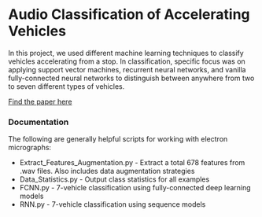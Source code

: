 # Audio Classification of Accelerating Vehicles

In this project, we used different machine learning techniques to classify vehicles accelerating from a stop. In classification, specific focus was on applying support vector machines, recurrent neural networks, and vanilla fully-connected neural networks to distinguish between anywhere from two to seven different types of vehicles.

[Find the paper here](http://cs229.stanford.edu/proj2019aut/data/assignment_308832_raw/26646848.pdf)

### Documentation
The following are generally helpful scripts for working with electron micrographs:
* Extract_Features_Augmentation.py - Extract a total 678 features from .wav files. Also includes data augmentation strategies
* Data_Statistics.py - Output class statistics for all examples
* FCNN.py - 7-vehicle classification using fully-connected deep learning models
* RNN.py - 7-vehicle classification using sequence models
